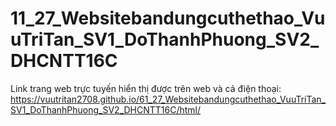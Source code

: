 # 11_27_Websitebandungcuthethao_VuuTriTan_SV1_DoThanhPhuong_SV2_DHCNTT16C
Link trang web trực tuyến hiển thị được trên web và cả điện thoại: https://vuutritan2708.github.io/61_27_Websitebandungcuthethao_VuuTriTan_SV1_DoThanhPhuong_SV2_DHCNTT16C/html/
